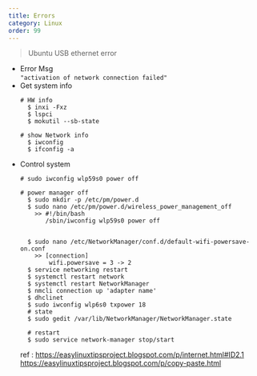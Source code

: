 ```yaml
---
title: Errors
category: Linux
order: 99
---
```



> Ubuntu USB ethernet error 
- Error Msg \
  ```"activation of network connection failed"```
- Get system info
    ```
    # HW info
      $ inxi -Fxz
      $ lspci
      $ mokutil --sb-state
      
    # show Network info
      $ iwconfig
      $ ifconfig -a
    ```
- Control system
    ```  
    # sudo iwconfig wlp59s0 power off

    # power manager off
      $ sudo mkdir -p /etc/pm/power.d
      $ sudo nano /etc/pm/power.d/wireless_power_management_off
        >> #!/bin/bash
           /sbin/iwconfig wlp59s0 power off


      $ sudo nano /etc/NetworkManager/conf.d/default-wifi-powersave-on.conf
        >> [connection]
            wifi.powersave = 3 -> 2
      $ service networking restart
      $ systemctl restart network
      $ systemctl restart NetworkManager
      $ nmcli connection up 'adapter name'
      $ dhclinet
      $ sudo iwconfig wlp6s0 txpower 18
      # state
      $ sudo gedit /var/lib/NetworkManager/NetworkManager.state

      # restart
      $ sudo service network-manager stop/start
    ```
  ref : https://easylinuxtipsproject.blogspot.com/p/internet.html#ID2.1
        https://easylinuxtipsproject.blogspot.com/p/copy-paste.html
